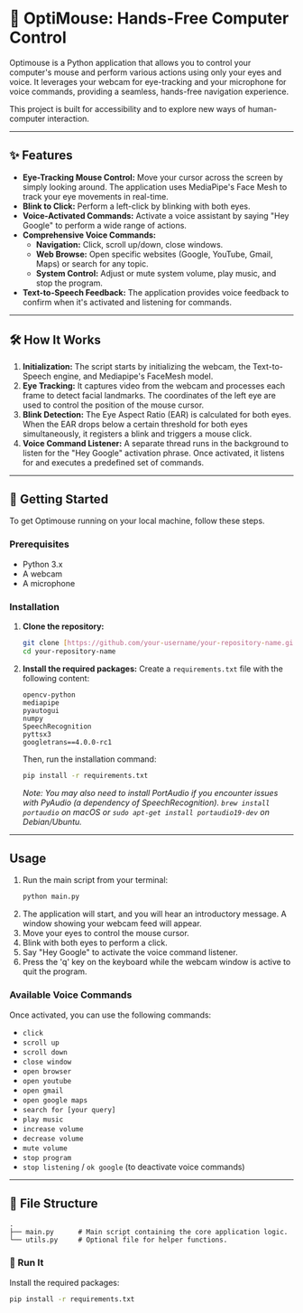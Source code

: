 # 🚀 OptiMouse: Hands-Free Computer Control

Optimouse is a Python application that allows you to control your computer's mouse and perform various actions using only your eyes and voice. It leverages your webcam for eye-tracking and your microphone for voice commands, providing a seamless, hands-free navigation experience.

This project is built for accessibility and to explore new ways of human-computer interaction.

---

## ✨ Features

* **Eye-Tracking Mouse Control:** Move your cursor across the screen by simply looking around. The application uses MediaPipe's Face Mesh to track your eye movements in real-time.
* **Blink to Click:** Perform a left-click by blinking with both eyes.
* **Voice-Activated Commands:** Activate a voice assistant by saying "Hey Google" to perform a wide range of actions.
* **Comprehensive Voice Commands:**
    * **Navigation:** Click, scroll up/down, close windows.
    * **Web Browse:** Open specific websites (Google, YouTube, Gmail, Maps) or search for any topic.
    * **System Control:** Adjust or mute system volume, play music, and stop the program.
* **Text-to-Speech Feedback:** The application provides voice feedback to confirm when it's activated and listening for commands.

---

## 🛠️ How It Works

1.  **Initialization:** The script starts by initializing the webcam, the Text-to-Speech engine, and Mediapipe's FaceMesh model.
2.  **Eye Tracking:** It captures video from the webcam and processes each frame to detect facial landmarks. The coordinates of the left eye are used to control the position of the mouse cursor.
3.  **Blink Detection:** The Eye Aspect Ratio (EAR) is calculated for both eyes. When the EAR drops below a certain threshold for both eyes simultaneously, it registers a blink and triggers a mouse click.
4.  **Voice Command Listener:** A separate thread runs in the background to listen for the "Hey Google" activation phrase. Once activated, it listens for and executes a predefined set of commands.

---

## 🚀 Getting Started

To get Optimouse running on your local machine, follow these steps.

### Prerequisites

* Python 3.x
* A webcam
* A microphone

### Installation

1.  **Clone the repository:**
    ```sh
    git clone [https://github.com/your-username/your-repository-name.git](https://github.com/your-username/your-repository-name.git)
    cd your-repository-name
    ```
2.  **Install the required packages:**
    Create a `requirements.txt` file with the following content:
    ```text
    opencv-python
    mediapipe
    pyautogui
    numpy
    SpeechRecognition
    pyttsx3
    googletrans==4.0.0-rc1
    ```
    Then, run the installation command:
    ```sh
    pip install -r requirements.txt
    ```
    *Note: You may also need to install PortAudio if you encounter issues with PyAudio (a dependency of SpeechRecognition). `brew install portaudio` on macOS or `sudo apt-get install portaudio19-dev` on Debian/Ubuntu.*

---

## Usage

1.  Run the main script from your terminal:
    ```sh
    python main.py
    ```
2.  The application will start, and you will hear an introductory message. A window showing your webcam feed will appear.
3.  Move your eyes to control the mouse cursor.
4.  Blink with both eyes to perform a click.
5.  Say "Hey Google" to activate the voice command listener.
6.  Press the 'q' key on the keyboard while the webcam window is active to quit the program.

### Available Voice Commands

Once activated, you can use the following commands:

* `click`
* `scroll up`
* `scroll down`
* `close window`
* `open browser`
* `open youtube`
* `open gmail`
* `open google maps`
* `search for [your query]`
* `play music`
* `increase volume`
* `decrease volume`
* `mute volume`
* `stop program`
* `stop listening` / `ok google` (to deactivate voice commands)

---

## 📂 File Structure

```
.
├── main.py      # Main script containing the core application logic.
└── utils.py     # Optional file for helper functions.
```
### 🚀 Run It

Install the required packages:

```bash
pip install -r requirements.txt
```
